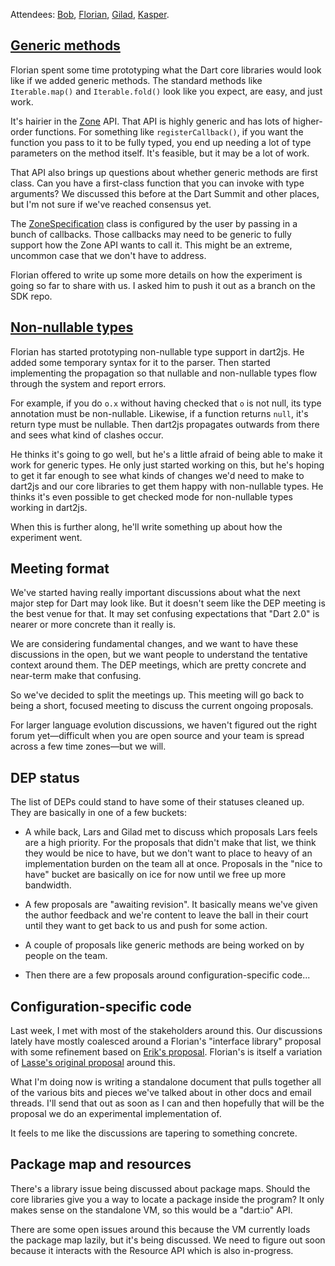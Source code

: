 Attendees: [Bob][], [Florian][], [Gilad][], [Kasper][].

[bob]: https://github.com/munificent
[florian]: https://github.com/floitschG
[gilad]: https://github.com/gbracha
[kasper]: https://github.com/kasperl

## [Generic methods][generic methods]

[generic methods]: https://github.com/leafpetersen/dep-generic-methods

Florian spent some time prototyping what the Dart core libraries would look like
if we added generic methods. The standard methods like `Iterable.map()` and
`Iterable.fold()` look like you expect, are easy, and just work.

It's hairier in the [Zone][] API. That API is highly generic and has lots of
higher-order functions. For something like `registerCallback()`, if you want the
function you pass to it to be fully typed, you end up needing a lot of type
parameters on the method itself. It's feasible, but it may be a lot of work.

[zone]: https://api.dartlang.org/1.12.1/dart-async/Zone-class.html

That API also brings up questions about whether generic methods are first class.
Can you have a first-class function that you can invoke with type arguments? We
discussed this before at the Dart Summit and other places, but I'm not sure if
we've reached consensus yet.

The [ZoneSpecification][] class is configured by the user by passing in a bunch
of callbacks. Those callbacks may need to be generic to fully support how the
Zone API wants to call it. This might be an extreme, uncommon case that we don't
have to address.

[ZoneSpecification]: https://api.dartlang.org/1.12.1/dart-async/ZoneSpecification-class.html

Florian offered to write up some more details on how the experiment is going so
far to share with us. I asked him to push it out as a branch on the SDK repo.

## [Non-nullable types][nnbd]

[nnbd]: https://github.com/dart-lang/dart_enhancement_proposals/issues/30

Florian has started prototyping non-nullable type support in dart2js. He added
some temporary syntax for it to the parser. Then started implementing the
propagation so that nullable and non-nullable types flow through the system and
report errors.

For example, if you do `o.x` without having checked that `o` is not null, its
type annotation must be non-nullable. Likewise, if a function returns `null`,
it's return type must be nullable. Then dart2js propagates outwards from there
and sees what kind of clashes occur.

He thinks it's going to go well, but he's a little afraid of being able to make
it work for generic types. He only just started working on this, but he's hoping
to get it far enough to see what kinds of changes we'd need to make to dart2js
and our core libraries to get them happy with non-nullable types. He thinks it's
even possible to get checked mode for non-nullable types working in dart2js.

When this is further along, he'll write something up about how the experiment
went.

## Meeting format

We've started having really important discussions about what the next major step
for Dart may look like. But it doesn't seem like the DEP meeting is the best
venue for that. It may set confusing expectations that "Dart 2.0" is nearer or
more concrete than it really is.

We are considering fundamental changes, and we want to have these discussions in
the open, but we want people to understand the tentative context around them.
The DEP meetings, which are pretty concrete and near-term make that confusing.

So we've decided to split the meetings up. This meeting will go back to being a
short, focused meeting to discuss the current ongoing proposals.

For larger language evolution discussions, we haven't figured out the right
forum yet&mdash;difficult when you are open source and your team is spread
across a few time zones&mdash;but we will.

## DEP status

The list of DEPs could stand to have some of their statuses cleaned up. They are
basically in one of a few buckets:

* A while back, Lars and Gilad met to discuss which proposals Lars feels are a
  high priority. For the proposals that didn't make that list, we think they
  would be nice to have, but we don't want to place to heavy of an
  implementation burden on the team all at once. Proposals in the "nice to have"
  bucket are basically on ice for now until we free up more bandwidth.

* A few proposals are "awaiting revision". It basically means we've given the
  author feedback and we're content to leave the ball in their court until they
  want to get back to us and push for some action.

* A couple of proposals like generic methods are being worked on by people on
  the team.

* Then there are a few proposals around configuration-specific code...

## Configuration-specific code

Last week, I met with most of the stakeholders around this. Our discussions
lately have mostly coalesced around a Florian's "interface library" proposal
with some refinement based on [Erik's proposal][variation]. Florian's is itself
a variation of [Lasse's original proposal][configured imports] around this.

What I'm doing now is writing a standalone document that pulls together all of
the various bits and pieces we've talked about in other docs and email threads.
I'll send that out as soon as I can and then hopefully that will be the proposal
we do an experimental implementation of.

It feels to me like the discussions are tapering to something concrete.

[configured imports]: https://github.com/lrhn/dep-configured-imports
[variation]: https://github.com/eernstg/dep-configured-imports

## Package map and resources

There's a library issue being discussed about package maps. Should the core
libraries give you a way to locate a package inside the program? It only makes
sense on the standalone VM, so this would be a "dart:io" API.

There are some open issues around this because the VM currently loads the
package map lazily, but it's being discussed. We need to figure out soon because
it interacts with the Resource API which is also in-progress.
